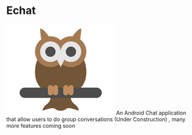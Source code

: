 # Echat
![alt text](https://github.com/shivams112/Echat/blob/master/app/src/main/res/drawable/logo.png) 
An Android Chat application that allow users to do group conversations (Under Construction) , many more features coming soon
